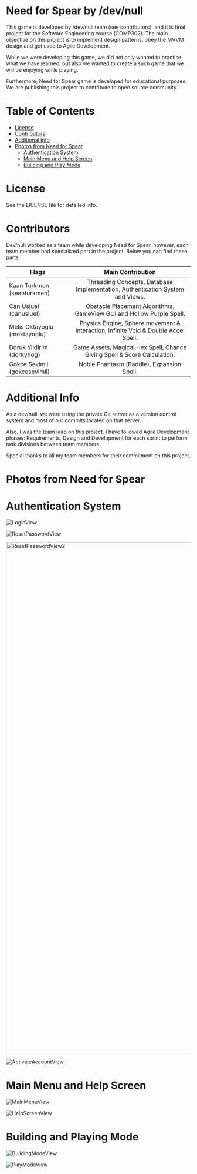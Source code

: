 # Need for Spear by /dev/null

This game is developed by /dev/null team (see contributors), and it is final project for the Software Engineering course (COMP302).
The main objective on this project is to implement design patterns, obey the MVVM design and get used to Agile Development.

While we were developing this game, we did not only wanted to practise what we have learned, but also we wanted to create a such game that we will be enjoying while playing.

Furthermore, Need for Spear game is developed for educational purposes. We are publishing this project to contribute to open source community.

# Table of Contents
* [License](#license)
* [Contributors](#contributors)
* [Additional Info](#additional-info)
* [Photos from Need for Spear](#photos-from-need-for-spear)
    * [Authentication System](#authentication-system)
    * [Main Menu and Help Screen](#main-menu-and-help-screen)
    * [Building and Play Mode](#main-menu-and-help-screen)

# License

See the LICENSE file for detailed info.

# Contributors

Dev/null worked as a team while developing Need for Spear, however, each team member had specialized part in the project. Below you can find these parts.

| Flags                        |                                 Main Contribution                                  |
|------------------------------|:----------------------------------------------------------------------------------:|
| Kaan Turkmen (kaanturkmen)   |   Threading Concepts, Database Implementation, Authentication System and Views.    |
| Can Usluel (canusluel)       |        Obstacle Placement Algorithms, GameView GUI and Hollow Purple Spell.        |
| Melis Oktayoglu (moktayoglu) | Physics Engine, Sphere movement & Interaction, Infinite Void & Double Accel Spell. |
| Doruk Yildirim (dorkyhog)    |      Game Assets, Magical Hex Spell, Chance Giving Spell & Score Calculation.      |
| Gokce Sevimli (gokcesevimli) |                     Noble Phantasm (Paddle), Expansion Spell.                      |

# Additional Info

As a dev/null, we were using the private Git server as a version control system and most of our commits located on that server.

Also, I was the team lead on this project. I have followed Agile Development phases: Requirements, Design and Development for each
sprint to perform task divisions between team members.

Special thanks to all my team members for their commitment on this project.

# Photos from Need for Spear

# Authentication System

![LoginView](https://user-images.githubusercontent.com/63169561/147973464-c63f8f5c-411b-4e12-8fcc-736cfaa88de9.png)

![ResetPasswordView](https://user-images.githubusercontent.com/63169561/147973598-7a73642f-b504-4f1a-874d-47d315b275d2.png)

<img width="1392" alt="ResetPasswordView2" src="https://user-images.githubusercontent.com/63169561/147973844-424114c3-0441-4d39-a26f-3b03b0ec0bfb.png">

![ActivateAccountView](https://user-images.githubusercontent.com/63169561/147973648-9b9d537a-c7e8-43f3-b554-294c6a330dab.png)

# Main Menu and Help Screen

![MainMenuView](https://user-images.githubusercontent.com/63169561/147973683-2f48b964-c157-4bdf-bfd7-cc138a871b8d.png)

![HelpScreenView](https://user-images.githubusercontent.com/63169561/147973690-b2cf047c-24ab-4b85-b134-8e927e129028.png)

# Building and Playing Mode

![BuildingModeView](https://user-images.githubusercontent.com/63169561/147973731-8179bc3b-5784-4787-9599-5b51cd9959ff.png)

![PlayModeView](https://user-images.githubusercontent.com/63169561/147973744-8b1d1d96-cfd3-4430-82e7-66a6bf39f4d5.png) 
